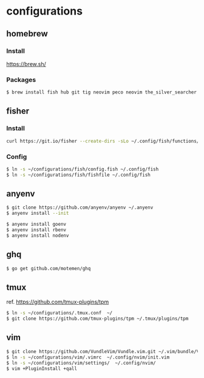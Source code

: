 # configurations

## homebrew

### Install
https://brew.sh/

### Packages
```sh
$ brew install fish hub git tig neovim peco neovim the_silver_searcher ctags
```

## fisher

### Install
```sh
curl https://git.io/fisher --create-dirs -sLo ~/.config/fish/functions/fisher.fish
```

### Config
```sh
$ ln -s ~/configurations/fish/config.fish ~/.config/fish
$ ln -s ~/configurations/fish/fishfile ~/.config/fish
```

## anyenv
```sh
$ git clone https://github.com/anyenv/anyenv ~/.anyenv
$ anyenv install --init

$ anyenv install goenv
$ anyenv install rbenv
$ anyenv install nodenv
```

## ghq
```sh
$ go get github.com/motemen/ghq
```

## tmux

ref. https://github.com/tmux-plugins/tpm

```sh
$ ln -s ~/configurations/.tmux.conf  ~/
$ git clone https://github.com/tmux-plugins/tpm ~/.tmux/plugins/tpm
```

## vim

```sh
$ git clone https://github.com/VundleVim/Vundle.vim.git ~/.vim/bundle/Vundle.vim
$ ln -s ~/configurations/vim/.vimrc  ~/.config/nvim/init.vim
$ ln -s ~/configurations/vim/settings/  ~/.config/nvim/
$ vim +PluginInstall +qall
```
